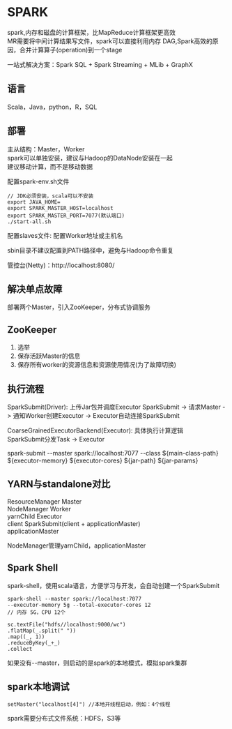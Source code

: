 # SPARK

spark,内存和磁盘的计算框架，比MapReduce计算框架更高效  
MR需要将中间计算结果写文件，spark可以直接利用内存
DAG,Spark高效的原因，合并计算算子(operation)到一个stage  

一站式解决方案：Spark SQL + Spark Streaming + MLib + GraphX 

## 语言
Scala，Java，python，R，SQL 

## 部署
主从结构：Master，Worker     
spark可以单独安装，建议与Hadoop的DataNode安装在一起    
建议移动计算，而不是移动数据    

配置spark-env.sh文件
```
// JDK必须安装，scala可以不安装
export JAVA_HOME=
export SPARK_MASTER_HOST=localhost
export SPARK_MASTER_PORT=7077(默认端口)
./start-all.sh
```
配置slaves文件: 配置Worker地址或主机名

sbin目录不建议配置到PATH路径中，避免与Hadoop命令重复     

管控台(Netty)：http://localhost:8080/

## 解决单点故障
部署两个Master，引入ZooKeeper，分布式协调服务   

## ZooKeeper
1. 选举
2. 保存活跃Master的信息
3. 保存所有worker的资源信息和资源使用情况(为了故障切换)

## 执行流程
SparkSubmit(Driver): 上传Jar包并调度Executor 
SparkSubmit -> 请求Master -> 通知Worker创建Executor -> Executor自动连接SparkSubmit

CoarseGrainedExecutorBackend(Executor): 具体执行计算逻辑  
SparkSubmit分发Task -> Executor

spark-submit --master spark://localhost:7077 --class ${main-class-path} 
${executor-memory} ${executor-cores} ${jar-path} ${jar-params}

## YARN与standalone对比
ResourceManager    Master       
NodeManager        Worker        
yarnChild          Executor     
client             SparkSubmit(client + applicationMaster)         
applicationMaster   

NodeManager管理yarnChild，applicationMaster   

## Spark Shell
spark-shell，使用scala语言，方便学习与开发，会自动创建一个SparkSubmit       
```
spark-shell --master spark://localhost:7077 
--executor-memory 5g --total-executor-cores 12
// 内存 5G，CPU 12个

sc.textFile("hdfs//localhost:9000/wc")
.flatMap(_.split(" "))
.map((_, 1))
.reduceByKey(_+_)
.collect
```     
如果没有--master，则启动的是spark的本地模式，模拟spark集群    

## spark本地调试
```
setMaster("localhost[4]") //本地开线程启动，例如：4个线程
```     

spark需要分布式文件系统：HDFS，S3等






